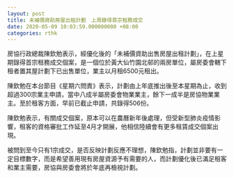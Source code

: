 ```yaml
---
layout: post
title: 未補價資助房屋出租計劃　上周錄得首宗租務成交
date: 2020-05-09 10:03:59.000000000 +08:00
categories: rthk
---
```


房協行政總裁陳欽勉表示，經優化後的「未補價資助出售房屋出租計劃」，在上星期錄得首宗租務成交個案，是一個位於黃大仙竹園北邨的兩房單位，屬房委會轄下租者置其屋計劃下已出售單位，業主以月租6500元租出。

陳欽勉在本台節目《星期六問責》表示，計劃由上年底推出後至本星期為止，收到超過300宗業主申請，當中八成半屬房委會物業業主，餘下一成半是房協物業業主。至於租客方面，早前已截止申請，共錄得506份。

陳欽勉表示，有關成交個案，原本可以在農曆新年後處理，但受新型肺炎疫情影響，租客的資格審批工作延至4月才開展，他相信陸續會有更多租賃成交個案出現。

被問到至今只有1宗成交，是否反映計劃反應不理想，陳欽勉指，計劃並非要有一定目標數字，而是希望善用現有房屋資源予有需要的人，而計劃優化後已滿足租客和業主需要，房協與房委會將於年底再檢視計劃。
